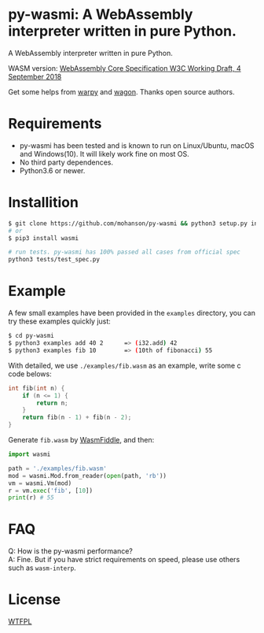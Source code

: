 # py-wasmi: A WebAssembly interpreter written in pure Python.

A WebAssembly interpreter written in pure Python.

WASM version: [WebAssembly Core Specification W3C Working Draft, 4 September 2018](https://www.w3.org/TR/2018/WD-wasm-core-1-20180904/)

Get some helps from [warpy](https://github.com/kanaka/warpy) and [wagon](https://github.com/go-interpreter/wagon). Thanks open source authors.

# Requirements
- py-wasmi has been tested and is known to run on Linux/Ubuntu, macOS and Windows(10). It will likely work fine on most OS.
- No third party dependences.
- Python3.6 or newer.

# Installition

```sh
$ git clone https://github.com/mohanson/py-wasmi && python3 setup.py install
# or
$ pip3 install wasmi

# run tests. py-wasmi has 100% passed all cases from official spec
python3 tests/test_spec.py
```

# Example

A few small examples have been provided in the `examples` directory, you can try these examples quickly just:

```sh
$ cd py-wasmi
$ python3 examples add 40 2      => (i32.add) 42
$ python3 examples fib 10        => (10th of fibonacci) 55
```

With detailed, we use `./examples/fib.wasm` as an example, write some c code belows:

```c
int fib(int n) {
    if (n <= 1) {
        return n;
    }
    return fib(n - 1) + fib(n - 2);
}
```

Generate `fib.wasm` by [WasmFiddle](https://wasdk.github.io/WasmFiddle/), and then:

```py
import wasmi

path = './examples/fib.wasm'
mod = wasmi.Mod.from_reader(open(path, 'rb'))
vm = wasmi.Vm(mod)
r = vm.exec('fib', [10])
print(r) # 55
```

# FAQ

Q: How is the py-wasmi performance? <br>
A: Fine. But if you have strict requirements on speed, please use others such as `wasm-interp`.

# License

[WTFPL](https://choosealicense.com/licenses/wtfpl/)
